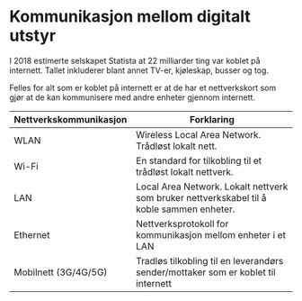 # Kommunikasjon mellom digitalt utstyr

I 2018 estimerte selskapet Statista at 22 milliarder ting var koblet på internett.
Tallet inkluderer blant annet TV-er, kjøleskap, busser og tog.

Felles for alt som er koblet på internett er at de har et nettverkskort som gjør at de kan kommunisere med andre enheter gjennom internett.

|Nettverkskommunikasjon|Forklaring|
|----------------------|----------|
|WLAN|Wireless Local Area Network. Trådløst lokalt nett.|
|Wi-Fi|En standard for tilkobling til et trådløst lokalt nettverk.|
|LAN|Local Area Network. Lokalt nettverk som bruker nettverkskabel til å koble sammen enheter.|
|Ethernet|Nettverksprotokoll for kommunikasjon mellom enheter i et LAN|
|Mobilnett (3G/4G/5G)|Tradløs tilkobling til en leverandørs sender/mottaker som er koblet til internett|
